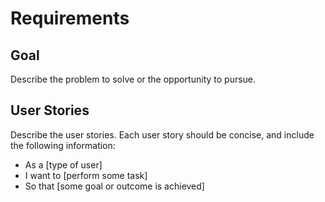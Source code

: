 # Requirements

## Goal

Describe the problem to solve or the opportunity to pursue.


## User Stories

Describe the user stories. Each user story should be concise, and include the following information:
- As a [type of user]
- I want to [perform some task]
- So that [some goal or outcome is achieved]
